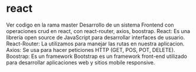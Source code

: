 # react
Ver codigo en la rama master
Desarrollo de un sistema Frontend con operaciones crud en react, con react-router, axios, boostrap. 
React: Es una librería open source de JavaScript para desarrollar interfaces de usuario.
React-Router: La utilizamos para manejar las rutas en nuestra aplicacion. 
Axios: Se usa para hacer peticiones HTTP (GET, POS, POT, DELETE).
Boostrap: Es un framework Bootstrap es un framework front-end utilizado para desarrollar aplicaciones web y sitios mobile responsive. 

